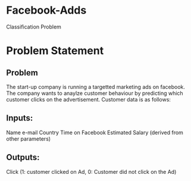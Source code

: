 # Facebook-Adds
Classification Problem

# Problem Statement
## Problem
The start-up company is running a targetted marketing ads on facebook. The company wants to anaylze customer behaviour by predicting which customer clicks on the advertisement. Customer data is as follows:

## Inputs:
Name
e-mail
Country
Time on Facebook
Estimated Salary (derived from other parameters)

## Outputs:
Click (1: customer clicked on Ad, 0: Customer did not click on the Ad)
